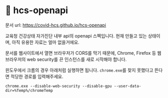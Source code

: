 # 🚧 hcs-openapi
문서 url: https://covid-hcs.github.io/hcs-openapi

교육청 건강상태 자가진단 내부 api의 openapi 스펙입니다.
현재 만들고 있는 상태이며, 아직 유용한 자료는 얼마 없을거에요.

문서를 웹사이트에서 열면 브라우저가 CORS를 막기 때문에, Chrome, Firefox 등 웹브라우저의
web security를 끈 인스턴스를 새로 시작해야 합니다.

윈도우에서 크롬의 경우 아래처럼 실행하면 됩니다. `chrome.exe`를 찾지 못했다고 뜬다면 적당한 경로를 입력해주세요.
```shell
chrome.exe --disable-web-security --disable-gpu --user-data-dir=%Temp%/chromeTemp
```
